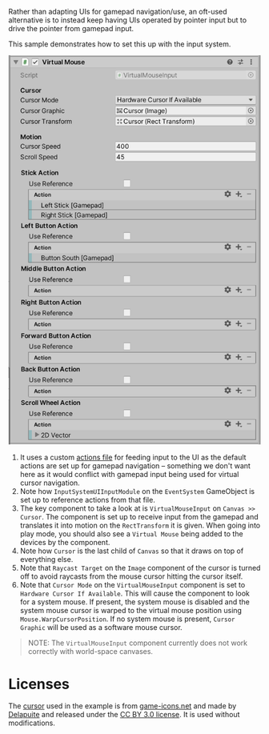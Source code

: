 Rather than adapting UIs for gamepad navigation/use, an oft-used alternative is to instead keep having UIs operated by pointer input but to drive the pointer from gamepad input.

This sample demonstrates how to set this up with the input system.

![Virtual Mouse Input Component](./VirtualMouseInput.png)

1) It uses a custom [actions file](./GamepadMouseCursorUIActions.inputactions) for feeding input to the UI as the default actions are set up for gamepad navigation &ndash; something we don't want here as it would conflict with gamepad input being used for virtual cursor navigation.
2) Note how `InputSystemUIInputModule` on the `EventSystem` GameObject is set up to reference actions from that file.
3) The key component to take a look at is `VirtualMouseInput` on `Canvas >> Cursor`. The component is set up to receive input from the gamepad and translates it into motion on the `RectTransform` it is given. When going into play mode, you should also see a `Virtual Mouse` being added to the devices by the component.
4) Note how `Cursor` is the last child of `Canvas` so that it draws on top of everything else.
5) Note that `Raycast Target` on the `Image` component of the cursor is turned off to avoid raycasts from the mouse cursor hitting the cursor itself.
6) Note that `Cursor Mode` on the `VirtualMouseInput` component is set to `Hardware Cursor If Available`. This will cause the component to look for a system mouse. If present, the system mouse is disabled and the system mouse cursor is warped to the virtual mouse position using `Mouse.WarpCursorPosition`. If no system mouse is present, `Cursor Graphic` will be used as a software mouse cursor.

>NOTE: The `VirtualMouseInput` component currently does not work correctly with world-space canvases.

# Licenses

The [cursor](./crosshair.png) used in the example is from [game-icons.net](https://game-icons.net/1x1/delapouite/crosshair.html) and made by [Delapuite](https://delapouite.com/) and released under the [CC BY 3.0 license](https://creativecommons.org/licenses/by/3.0/). It is used without modifications.
